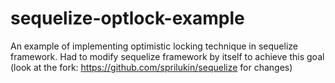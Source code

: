 # sequelize-optlock-example

An example of implementing optimistic locking technique in sequelize framework.
Had to modify sequelize framework by itself to achieve this goal 
(look at the fork: https://github.com/sprilukin/sequelize for changes)
